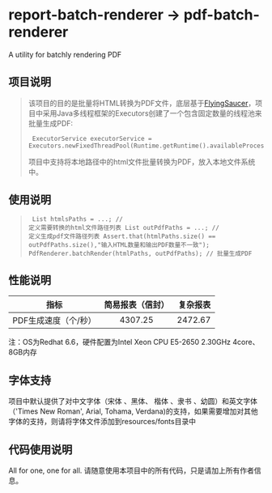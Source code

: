 # report-batch-renderer -> pdf-batch-renderer
A utility for batchly rendering PDF

## 项目说明
> 该项目的目的是批量将HTML转换为PDF文件，底层基于[FlyingSaucer](https://github.com/flyingsaucerproject/flyingsaucer)，项目中采用Java多线程框架的Executors创建了一个包含固定数量的线程池来批量生成PDF:
> <code><pre>
> ExecutorService executorService = Executors.newFixedThreadPool(Runtime.getRuntime().availableProcessors());
> </pre></code>
> 项目中支持将本地路径中的html文件批量转换为PDF，放入本地文件系统中。

## 使用说明
><code><pre>
>List<String> htmlsPaths = ...; // 定义需要转换的html文件路径列表
>List<String> outPdfPaths = ...; // 定义生成pdf文件路径列表
>Assert.that(htmlPaths.size() == outPdfPaths.size(),"输入HTML数量和输出PDF数量不一致");
>PdfRenderer.batchRender(htmlPaths, outPdfPaths); // 批量生成PDF
></pre></code>

## 性能说明
|指标	|简易报表（信封）	|复杂报表 |
| ------------- |:-------------:| -----:|
|PDF生成速度（个/秒）|	4307.25|	2472.67|

注：OS为Redhat 6.6，硬件配置为Intel Xeon CPU E5-2650 2.30GHz 4core、8GB内存

## 字体支持
项目中默认提供了对中文字体（宋体 、黑体、 楷体 、隶书 、幼圆）和英文字体（'Times New Roman', Arial, Tohama, Verdana)的支持，如果需要增加对其他字体的支持，则请将字体文件添加到resources/fonts目录中

## 代码使用说明
All for one, one for all. 请随意使用本项目中的所有代码，只是请加上所有作者信息。
